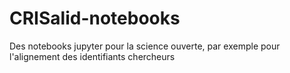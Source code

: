 # CRISalid-notebooks
Des notebooks jupyter pour la science ouverte, par exemple pour l'alignement des identifiants chercheurs
